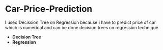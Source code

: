 # Car-Price-Prediction
I used Decission Tree on Regression because i have to predict price of car which is numerical and can be done decision trees on regression technique

* **Decision Tree**
* **Regression**
